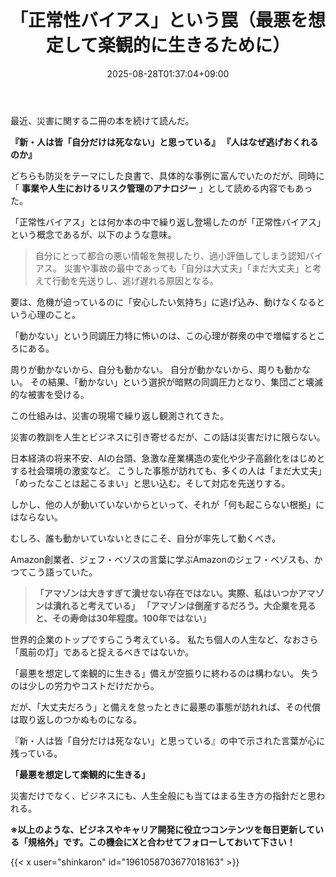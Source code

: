 ﻿---
title: "「正常性バイアス」という罠（最悪を想定して楽観的に生きるために）"
date: 2025-08-28T01:37:04+09:00
draft: false
---

最近、災害に関する二冊の本を続けて読んだ。

 **『新・人は皆「自分だけは死なない」と思っている』
『人はなぜ逃げおくれるのか』**

どちらも防災をテーマにした良書で、具体的な事例に富んでいたのだが、同時に「 **事業や人生におけるリスク管理のアナロジー** 」として読める内容でもあった。


「正常性バイアス」とは何か本の中で繰り返し登場したのが「正常性バイアス」という概念であるが、以下のような意味。

> 自分にとって都合の悪い情報を無視したり、過小評価してしまう認知バイアス。
> 災害や事故の最中であっても「自分は大丈夫」「まだ大丈夫」と考えて行動を先送りし、逃げ遅れる原因となる。

要は、危機が迫っているのに「安心したい気持ち」に逃げ込み、動けなくなるという心理のこと。

「動かない」という同調圧力特に怖いのは、この心理が群衆の中で増幅するところにある。

周りが動かないから、自分も動かない。
自分が動かないから、周りも動かない。
その結果、「動かない」という選択が暗黙の同調圧力となり、集団ごと壊滅的な被害を受ける。

この仕組みは、災害の現場で繰り返し観測されてきた。

災害の教訓を人生とビジネスに引き寄せるだが、この話は災害だけに限らない。

日本経済の将来不安、AIの台頭、急激な産業構造の変化や少子高齢化をはじめとする社会環境の激変など。
こうした事態が訪れても、多くの人は「まだ大丈夫」「めったなことは起こるまい」と思い込む。そして対応を先送りする。

しかし、他の人が動いていないからといって、それが「何も起こらない根拠」にはならない。

むしろ、誰も動かいていないときにこそ、自分が率先して動くべき。

Amazon創業者、ジェフ・ベゾスの言葉に学ぶAmazonのジェフ・ベゾスも、かつてこう語っていた。

> **「アマゾンは大きすぎて潰せない存在ではない。実際、私はいつかアマゾンは潰れると考えている」
> 「アマゾンは倒産するだろう。大企業を見ると、その寿命は30年程度。100年ではない」**

世界的企業のトップですらこう考えている。
私たち個人の人生など、なおさら「風前の灯」であると捉えるべきではないか。

「最悪を想定して楽観的に生きる」備えが空振りに終わるのは構わない。
失うのは少しの労力やコストだけだから。

だが、「大丈夫だろう」と備えを怠ったときに最悪の事態が訪れれば、その代償は取り返しのつかぬものになる。

『新・人は皆「自分だけは死なない」と思っている』の中で示された言葉が心に残っている。

**「最悪を想定して楽観的に生きる」**

災害だけでなく、ビジネスにも、人生全般にも当てはまる生き方の指針だと思われる。



**※以上のような、ビジネスやキャリア開発に役立つコンテンツを毎日更新している「規格外」です。この機会にXと合わせてフォローしておいて下さい！**



{{< x user="shinkaron" id="1961058703677018163" >}}